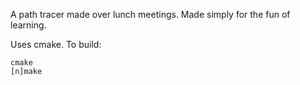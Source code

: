 A path tracer made over lunch meetings. Made simply for the fun of learning.

Uses cmake. To build:

```
cmake
[n]make
```
